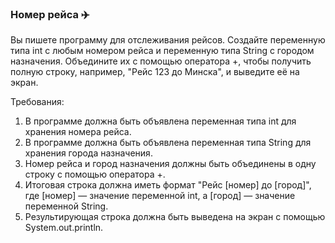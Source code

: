 
### Номер рейса ✈️

Вы пишете программу для отслеживания рейсов. Создайте переменную типа int с любым номером рейса и переменную типа String с городом назначения. Объедините их с помощью оператора +, чтобы получить полную строку, например, "Рейс 123 до Минска", и выведите её на экран.

Требования:
1. В программе должна быть объявлена переменная типа int для хранения номера рейса. 
2. В программе должна быть объявлена переменная типа String для хранения города назначения. 
3. Номер рейса и город назначения должны быть объединены в одну строку с помощью оператора +. 
4. Итоговая строка должна иметь формат "Рейс [номер] до [город]", где [номер] — значение переменной int, а [город] — значение переменной String. 
5. Результирующая строка должна быть выведена на экран с помощью System.out.println.